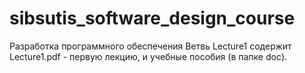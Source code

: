sibsutis_software_design_course
===============================
Разработка программного обеспечения
Ветвь Lecture1 содержит Lecture1.pdf - первую лекцию, и учебные пособия (в папке doc).
